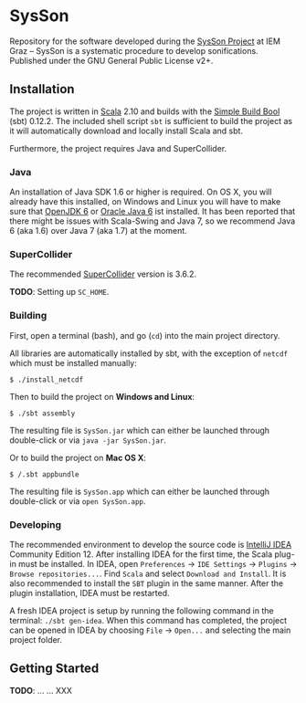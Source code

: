 # SysSon

Repository for the software developed during the [SysSon Project](http://sysson.kug.ac.at/) at IEM Graz &ndash; SysSon is a systematic procedure to develop sonifications. Published under the GNU General Public License v2+.

## Installation

The project is written in [Scala](http://www.scala-lang.org/) 2.10 and builds with the [Simple Build Bool](http://www.scala-sbt.org/) (sbt) 0.12.2. The included shell script `sbt` is sufficient to build the project as it will automatically download and locally install Scala and sbt.

Furthermore, the project requires Java and SuperCollider.

### Java

An installation of Java SDK 1.6 or higher is required. On OS X, you will already have this installed, on Windows and Linux you will have to make sure that [OpenJDK 6](http://openjdk.java.net/install/index.html) or [Oracle Java 6](http://www.oracle.com/technetwork/java/javase/downloads/index.html) ist installed. It has been reported that there might be issues with Scala-Swing and Java 7, so we recommend Java 6 (aka 1.6) over Java 7 (aka 1.7) at the moment.

### SuperCollider

The recommended [SuperCollider](http://supercollider.sourceforge.net/) version is 3.6.2.

__TODO__: Setting up `SC_HOME`.

### Building

First, open a terminal (bash), and go (`cd`) into the main project directory.

All libraries are automatically installed by sbt, with the exception of `netcdf` which must be installed manually:

    $ ./install_netcdf

Then to build the project on __Windows and Linux__:

    $ ./sbt assembly

The resulting file is `SysSon.jar` which can either be launched through double-click or via `java -jar SysSon.jar`.

Or to build the project on __Mac OS X__:

    $ /.sbt appbundle

The resulting file is `SysSon.app` which can either be launched through double-click or via `open SysSon.app`.

### Developing

The recommended environment to develop the source code is [IntelliJ IDEA](http://www.jetbrains.com/idea/download/) Community Edition 12. After installing IDEA for the first time, the Scala plug-in must be installed. In IDEA, open `Preferences` -> `IDE Settings` -> `Plugins` -> `Browse repositories...`. Find `Scala` and select `Download and Install`. It is also recommended to install the `SBT` plugin in the same manner. After the plugin installation, IDEA must be restarted.

A fresh IDEA project is setup by running the following command in the terminal: `./sbt gen-idea`. When this command has completed, the project can be opened in IDEA by choosing `File` -> `Open...` and selecting the main project folder.

## Getting Started

__TODO__: ... ... XXX
